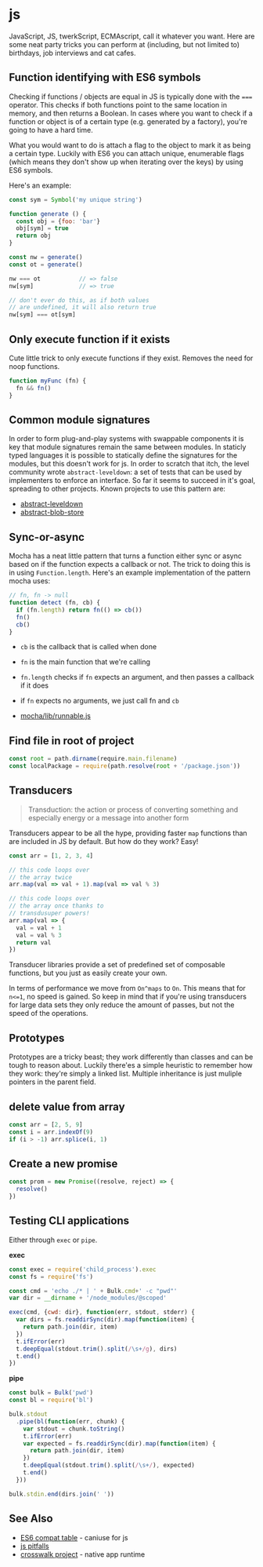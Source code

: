 # js
JavaScript, JS, twerkScript, ECMAscript, call it whatever you want. Here are
some neat party tricks you can perform at (including, but not limited to)
birthdays, job interviews and cat cafes.

## Function identifying with ES6 symbols
Checking if functions / objects are equal in JS is typically done with the
`===` operator. This checks if both functions point to the same location in
memory, and then returns a Boolean. In cases where you want to check if a
function or object is of a certain type (e.g. generated by a factory), you're
going to have a hard time. 

What you would want to do is attach a flag to the object to mark it as being a
certain type. Luckily with ES6 you can attach unique, enumerable flags (which 
means they don't show up when iterating over the keys) by using ES6 symbols.

Here's an example:
```js
const sym = Symbol('my unique string')

function generate () {
  const obj = {foo: 'bar'}
  obj[sym] = true
  return obj
}

const nw = generate()
const ot = generate()

nw === ot           // => false
nw[sym]             // => true

// don't ever do this, as if both values
// are undefined, it will also return true
nw[sym] === ot[sym]
```

## Only execute function if it exists
Cute little trick to only execute functions if they exist. Removes the need for
noop functions.
```js
function myFunc (fn) {
  fn && fn()
}
```

## Common module signatures
In order to form plug-and-play systems with swappable components it is key that
module signatures remain the same between modules. In staticly typed languages
it is possible to statically define the signatures for the modules, but this
doesn't work for js. In order to scratch that itch, the level community wrote
`abstract-leveldown`: a set of tests that can be used by implementers to enforce
an interface. So far it seems to succeed in it's goal, spreading to other
projects. Known projects to use this pattern are:
- [abstract-leveldown](https://www.npmjs.com/package/abstract-leveldown)
- [abstract-blob-store](https://github.com/maxogden/abstract-blob-store)

## Sync-or-async
Mocha has a neat little pattern that turns a function either sync or async
based on if the function expects a callback or not. The trick to doing this is
in using `Function.length`. Here's an example implementation of the pattern
mocha uses:
```js
// fn, fn -> null
function detect (fn, cb) {
  if (fn.length) return fn(() => cb())
  fn()
  cb()
}
```
- `cb` is the callback that is called when done
- `fn` is the main function that we're calling
- `fn.length` checks if `fn` expects an argument, and then passes a callback if it does
- if `fn` expects no arguments, we just call fn and `cb`

- [mocha/lib/runnable.js](https://github.com/mochajs/mocha/blob/master/lib/runnable.js)

## Find file in root of project
```js
const root = path.dirname(require.main.filename)
const localPackage = require(path.resolve(root + '/package.json'))
```

## Transducers
> Transduction: the action or process of converting something and especially
> energy or a message into another form

Transducers appear to be all the hype, providing faster `map` functions than are
included in JS by default. But how do they work? Easy!
```js
const arr = [1, 2, 3, 4]

// this code loops over
// the array twice
arr.map(val => val + 1).map(val => val % 3)

// this code loops over
// the array once thanks to
// transdusuper powers!
arr.map(val => {
  val = val + 1
  val = val % 3
  return val
})
```
Transducer libraries provide a set of predefined set of composable functions,
but you just as easily create your own.

In terms of performance we move from `On^maps` to `On`. This means that for
`n<=1`, no speed is gained. So keep in mind that if you're using transducers
for large data sets they only reduce the amount of passes, but not the speed
of the operations.

## Prototypes
Prototypes are a tricky beast; they work differently than classes and can be
tough to reason about. Luckily there'es a simple heuristic to remember how they
work: they're simply a linked list. Multiple inheritance is just muliple
pointers in the parent field.

## delete value from array
```js
const arr = [2, 5, 9]
const i = arr.indexOf(9)
if (i > -1) arr.splice(i, 1)
```

## Create a new promise
```js
const prom = new Promise((resolve, reject) => {
  resolve()
})
```

## Testing CLI applications
Either through `exec` or `pipe`.

__exec__
```js
const exec = require('child_process').exec
const fs = require('fs')

const cmd = 'echo ./* | ' + Bulk.cmd+' -c "pwd"'
var dir = __dirname + '/node_modules/@scoped'

exec(cmd, {cwd: dir}, function(err, stdout, stderr) {
  var dirs = fs.readdirSync(dir).map(function(item) {
    return path.join(dir, item)
  })
  t.ifError(err)
  t.deepEqual(stdout.trim().split(/\s+/g), dirs)
  t.end()
})
```

__pipe__
```js
const bulk = Bulk('pwd')
const bl = require('bl')

bulk.stdout
  .pipe(bl(function(err, chunk) {
    var stdout = chunk.toString()
    t.ifError(err)
    var expected = fs.readdirSync(dir).map(function(item) {
      return path.join(dir, item)
    })
    t.deepEqual(stdout.trim().split(/\s+/), expected)
    t.end()
  }))

bulk.stdin.end(dirs.join(' '))
```

## See Also
- [ES6 compat table](https://kangax.github.io/compat-table/es6/) - caniuse for js
- [js pitfalls](http://nrn.io/view/javascript-common-pitfalls)
- [crosswalk project](https://crosswalk-project.org/) - native app runtime
